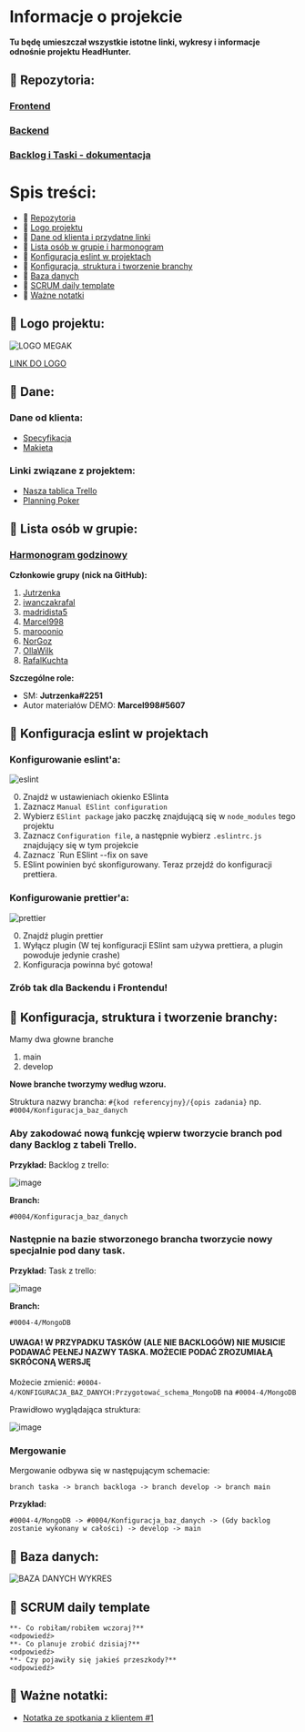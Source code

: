 # Informacje o projekcie
**Tu będę umieszczał wszystkie istotne linki, wykresy i informacje odnośnie projektu HeadHunter.**
## :cherries: Repozytoria:
### [Frontend](https://github.com/Jutrzenka/HeadHunterG11-FR)
### [Backend](https://github.com/Jutrzenka/HeadHunterG11-BE)
### [Backlog i Taski - dokumentacja](https://github.com/Jutrzenka/HeadhunterG11-Rozpiska/blob/main/Backlog.md)

# Spis treści:
- :cherries: [Repozytoria](https://github.com/Jutrzenka/HeadhunterG11-Rozpiska/blob/main/README.md#cherries-repozytoria)
- :strawberry: [Logo projektu](https://github.com/Jutrzenka/HeadhunterG11-Rozpiska/blob/main/README.md#strawberry-logo-projektu)
- :banana: [Dane od klienta i przydatne linki](https://github.com/Jutrzenka/HeadhunterG11-Rozpiska/blob/main/README.md#banana-dane)
- :tangerine: [Lista osób w grupie i harmonogram](https://github.com/Jutrzenka/HeadhunterG11-Rozpiska/blob/main/README.md#tangerine-lista-os%C3%B3b-w-grupie)
- :mushroom: [Konfiguracja eslint w projektach](https://github.com/Jutrzenka/HeadhunterG11-Rozpiska/blob/main/README.md#mushroom-konfiguracja-eslint-w-projektach)
- :hibiscus: [Konfiguracja, struktura i tworzenie branchy](https://github.com/Jutrzenka/HeadhunterG11-Rozpiska/blob/main/README.md#hibiscus-konfiguracja-struktura-i-tworzenie-branchy)
- :peach: [Baza danych](https://github.com/Jutrzenka/HeadhunterG11-Rozpiska/blob/main/README.md#peach-baza-danych)
- :fish_cake: [SCRUM daily template](https://github.com/Jutrzenka/HeadhunterG11-Rozpiska/blob/main/README.md#fish_cake-scrum-daily-template)
- :egg: [Ważne notatki](https://github.com/Jutrzenka/HeadhunterG11-Rozpiska/blob/main/README.md#egg-wa%C5%BCne-notatki)


## :strawberry: Logo projektu:
![LOGO MEGAK](https://media.discordapp.net/attachments/998337171998113922/999379494810947644/400_609bb5e2d9a39.png)

[LINK DO LOGO](https://media.discordapp.net/attachments/998337171998113922/999379494810947644/400_609bb5e2d9a39.png)

## :banana: Dane:
### Dane od klienta:
- [Specyfikacja](https://docs.google.com/document/d/1j3iltSfaJXB8lVi5dwApL9UU0ze7A8kz9DBDChIVwfw/edit)
- [Makieta](https://xd.adobe.com/view/864faeb9-d762-4277-a5d1-5b7565dcf543-d31c)
### Linki związane z projektem:
- [Nasza tablica Trello](https://trello.com/b/fJ0v7K6u/mega-k-head-hunter)
- [Planning Poker](https://planningpokeronline.com/)

## :tangerine: Lista osób w grupie:
### [Harmonogram godzinowy](https://docs.google.com/spreadsheets/d/1P3q45U8Sn6ScgMWPRxp0AnmOyEpyUiCAE8NckNMZKGU/edit?usp=sharing)
**Członkowie grupy (nick na GitHub):**
1. [Jutrzenka](https://github.com/Jutrzenka)
2. [iwanczakrafal](https://github.com/iwanczakrafal)
3. [madridista5](https://github.com/madridista5)
4. [Marcel998](https://github.com/Marcel998)
5. [marooonio](https://github.com/marooonio)
6. [NorGoz](https://github.com/NorGoz)
7. [OllaWilk](https://github.com/OllaWilk)
8. [RafalKuchta](https://github.com/RafalKuchta)

**Szczególne role:**
- SM: **Jutrzenka#2251**
- Autor materiałów DEMO: **Marcel998#5607**

## :mushroom: Konfiguracja eslint w projektach
### Konfigurowanie eslint'a:

![eslint](https://user-images.githubusercontent.com/93550588/180338326-6ba4c998-a7e3-4abb-8b3b-57c7f5639999.png)

0. Znajdź w ustawieniach okienko ESlinta
1. Zaznacz `Manual ESlint configuration`
2. Wybierz `ESlint package` jako paczkę znajdującą się w `node_modules` tego projektu
3. Zaznacz `Configuration file`, a następnie wybierz `.eslintrc.js` znajdujący się w tym projekcie
4. Zaznacz `Run ESlint --fix on save
5. ESlint powinien być skonfigurowany. Teraz przejdź do konfiguracji prettiera.

### Konfigurowanie prettier'a:

![prettier](https://user-images.githubusercontent.com/93550588/180338353-f1575b90-1bd0-46bb-98b2-03ae28f0c00b.png)

0. Znajdź plugin prettier
1. Wyłącz plugin (W tej konfiguracji ESlint sam używa prettiera, a plugin powoduje jedynie crashe)
2. Konfiguracja powinna być gotowa!

### Zrób tak dla Backendu i Frontendu!

## :hibiscus: Konfiguracja, struktura i tworzenie branchy:
Mamy dwa głowne branche
1. main
2. develop

**Nowe branche tworzymy według wzoru.**

Struktura nazwy brancha: `#{kod referencyjny}/{opis zadania}` np. `#0004/Konfiguracja_baz_danych`

### Aby zakodować nową funkcję wpierw tworzycie branch pod dany Backlog z tabeli Trello.

**Przykład:**
Backlog z trello:

![image](https://user-images.githubusercontent.com/93550588/180336093-9381929d-8485-407d-a279-26b3b6736f73.png)

**Branch:**

`#0004/Konfiguracja_baz_danych`

### Następnie na bazie stworzonego brancha tworzycie nowy specjalnie pod dany task.

**Przykład:**
Task z trello:

![image](https://user-images.githubusercontent.com/93550588/180336582-768ad26f-3a72-424d-95d4-0b981b4693d5.png)

**Branch:**

`#0004-4/MongoDB`

#### UWAGA! W PRZYPADKU TASKÓW (ALE NIE BACKLOGÓW) NIE MUSICIE PODAWAĆ PEŁNEJ NAZWY TASKA. MOŻECIE PODAĆ ZROZUMIAŁĄ SKRÓCONĄ WERSJĘ
Możecie zmienić:
`#0004-4/KONFIGURACJA_BAZ_DANYCH:Przygotować_schema_MongoDB`
na
`#0004-4/MongoDB`

Prawidłowo wyglądająca struktura:

![image](https://user-images.githubusercontent.com/93550588/180337827-7793946b-3ece-45b3-b664-d33c1d8d93d7.png)

### Mergowanie
Mergowanie odbywa się w następującym schemacie:

`branch taska -> branch backloga -> branch develop -> branch main`

**Przykład:**

`#0004-4/MongoDB -> #0004/Konfiguracja_baz_danych -> (Gdy backlog zostanie wykonany w całości) -> develop -> main`

## :peach: Baza danych:
![BAZA DANYCH WYKRES](https://user-images.githubusercontent.com/93550588/180282358-76fd9627-83c7-4938-ae62-85926376089b.png)

## :fish_cake: SCRUM daily template
```
**- Co robiłam/robiłem wczoraj?**
<odpowiedź>
**- Co planuje zrobić dzisiaj?**
<odpowiedź>
**- Czy pojawiły się jakieś przeszkody?**
<odpowiedź>
```

## :egg: Ważne notatki:
- [Notatka ze spotkania z klientem #1](https://github.com/Jutrzenka/HeadhunterG11-Rozpiska/blob/main/SpotkanieZKlientem1.md#notatka-ze-spotkania-z-klientem)
